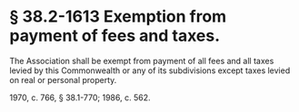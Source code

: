 # § 38.2-1613 Exemption from payment of fees and taxes.

<p>The Association shall be exempt from payment of all fees and all taxes levied by this Commonwealth or any of its subdivisions except taxes levied on real or personal property.</p><p>1970, c. 766, § 38.1-770; 1986, c. 562.</p>